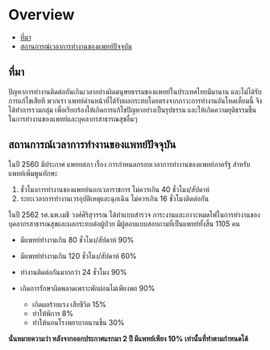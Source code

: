# Overview

- [ที่มา](#ที่มา)
- [สถานการณ์เวลาการทำงานของแพทย์ปัจจุบัน](#สถานการณ์เวลาการทำงานของแพทย์ปัจจุบัน)

## ที่มา
ปัญหาการทำงานติดต่อกันเกินเวลาอย่างผิดมนุษยธรรมของแพทย์ในประเทศไทยมีมานาน และไม่ได้รับการแก้ไขเสียที พวกเรา แพทย์ด่านหน้าที่ได้รับผลกระทบโดยตรงจากภาวะการทำงานอันโหดเหี้ยมนี้ จึงได้ทำการรวมกลุ่ม เพื่อเรียกร้องให้เกิดการแก้ไขปัญหาอย่างเป็นรุปธรรม และให้เกิดความยุติธรรมขึ้นในการทำงานของแพทย์และบุคลากรสาธารณสุขอื่นๆ

## สถานการณ์เวลาการทำงานของแพทย์ปัจจุบัน
ในปี 2560 มีประกาศ แพทยสภา เรื่อง การกำหนดกรอบเวลาการทำงานของแพทย์ภาครัฐ
สำหรับแพทย์เพิ่มพูนทักษะ
1. ชั่วโมงการทํางานของแพทย์นอกเวลาราชการ ไม่ควรเกิน 40 ชั่วโมง/สัปดาห์
2. ระยะเวลาการทํางานเวรอุบัติเหตุและฉุกเฉิน ไม่ควรเกิน 16 ชั่วโมงติดต่อกัน

ในปี 2562 รศ.นพ.เมธี วงศ์ศิริสุวรรณ ได้ทำแบบสำรวจ ภาระงานและภาวะหมดไฟในการทำงานของบุคลากรสาธารณสุขและผลกระทบต่อผู้ป่วย มีผู้ตอบแบบสอบถามที่เป็นแพทย์ทั้งสิ้น 1105 คน 
* มีแพทย์ทำงานเกิน 80 ชั่วโมง/สัปดาห์  90%
* มีแพทย์ทำงานเกิน 120 ชั่วโมง/สัปดาห์ 60%
* ทำงานติดต่อกันมากกว่า 24 ชั่วโมง 90%
* เกิดการรักษาผิดพลาดเพราะพักผ่อนไม่เพียงพอ 90%

  * เกิดผลร้ายแรง เสียชีวิต 15%
  * ทำให้พิการ 8%
  * ทำให้นอนโรงพยาบาลนานขึ้น 30%
  
**นั่นหมายความว่า หลังจากออกประกาศแรกมา 2 ปี มีแพทย์เพียง 10% เท่านั้นที่ทำตามกำหนดได้**

